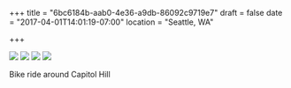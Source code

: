 +++
title = "6bc6184b-aab0-4e36-a9db-86092c9719e7"
draft = false
date = "2017-04-01T14:01:19-07:00"
location = "Seattle, WA"

+++

![](https://d17enza3bfujl8.cloudfront.net/DSCF6820.jpg)
![](https://d17enza3bfujl8.cloudfront.net/DSCF6833.jpg)
![](https://d17enza3bfujl8.cloudfront.net/DSCF6836.jpg)
![](https://d17enza3bfujl8.cloudfront.net/DSCF6817.jpg)

Bike ride around Capitol Hill<br>
